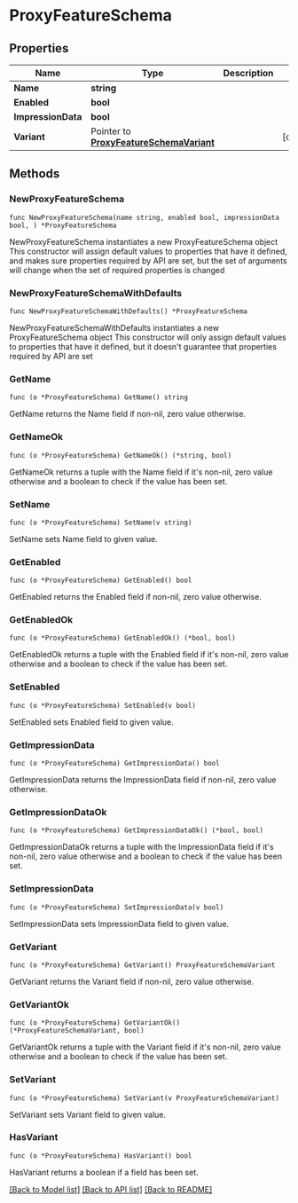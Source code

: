 # ProxyFeatureSchema

## Properties

Name | Type | Description | Notes
------------ | ------------- | ------------- | -------------
**Name** | **string** |  | 
**Enabled** | **bool** |  | 
**ImpressionData** | **bool** |  | 
**Variant** | Pointer to [**ProxyFeatureSchemaVariant**](ProxyFeatureSchemaVariant.md) |  | [optional] 

## Methods

### NewProxyFeatureSchema

`func NewProxyFeatureSchema(name string, enabled bool, impressionData bool, ) *ProxyFeatureSchema`

NewProxyFeatureSchema instantiates a new ProxyFeatureSchema object
This constructor will assign default values to properties that have it defined,
and makes sure properties required by API are set, but the set of arguments
will change when the set of required properties is changed

### NewProxyFeatureSchemaWithDefaults

`func NewProxyFeatureSchemaWithDefaults() *ProxyFeatureSchema`

NewProxyFeatureSchemaWithDefaults instantiates a new ProxyFeatureSchema object
This constructor will only assign default values to properties that have it defined,
but it doesn't guarantee that properties required by API are set

### GetName

`func (o *ProxyFeatureSchema) GetName() string`

GetName returns the Name field if non-nil, zero value otherwise.

### GetNameOk

`func (o *ProxyFeatureSchema) GetNameOk() (*string, bool)`

GetNameOk returns a tuple with the Name field if it's non-nil, zero value otherwise
and a boolean to check if the value has been set.

### SetName

`func (o *ProxyFeatureSchema) SetName(v string)`

SetName sets Name field to given value.


### GetEnabled

`func (o *ProxyFeatureSchema) GetEnabled() bool`

GetEnabled returns the Enabled field if non-nil, zero value otherwise.

### GetEnabledOk

`func (o *ProxyFeatureSchema) GetEnabledOk() (*bool, bool)`

GetEnabledOk returns a tuple with the Enabled field if it's non-nil, zero value otherwise
and a boolean to check if the value has been set.

### SetEnabled

`func (o *ProxyFeatureSchema) SetEnabled(v bool)`

SetEnabled sets Enabled field to given value.


### GetImpressionData

`func (o *ProxyFeatureSchema) GetImpressionData() bool`

GetImpressionData returns the ImpressionData field if non-nil, zero value otherwise.

### GetImpressionDataOk

`func (o *ProxyFeatureSchema) GetImpressionDataOk() (*bool, bool)`

GetImpressionDataOk returns a tuple with the ImpressionData field if it's non-nil, zero value otherwise
and a boolean to check if the value has been set.

### SetImpressionData

`func (o *ProxyFeatureSchema) SetImpressionData(v bool)`

SetImpressionData sets ImpressionData field to given value.


### GetVariant

`func (o *ProxyFeatureSchema) GetVariant() ProxyFeatureSchemaVariant`

GetVariant returns the Variant field if non-nil, zero value otherwise.

### GetVariantOk

`func (o *ProxyFeatureSchema) GetVariantOk() (*ProxyFeatureSchemaVariant, bool)`

GetVariantOk returns a tuple with the Variant field if it's non-nil, zero value otherwise
and a boolean to check if the value has been set.

### SetVariant

`func (o *ProxyFeatureSchema) SetVariant(v ProxyFeatureSchemaVariant)`

SetVariant sets Variant field to given value.

### HasVariant

`func (o *ProxyFeatureSchema) HasVariant() bool`

HasVariant returns a boolean if a field has been set.


[[Back to Model list]](../README.md#documentation-for-models) [[Back to API list]](../README.md#documentation-for-api-endpoints) [[Back to README]](../README.md)



